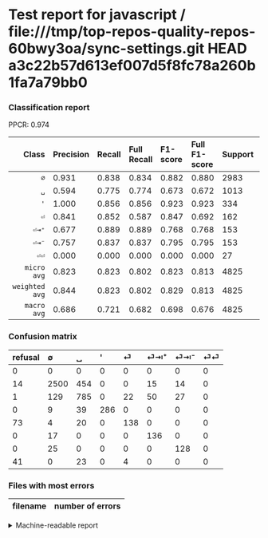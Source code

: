 # Test report for javascript / file:///tmp/top-repos-quality-repos-60bwy3oa/sync-settings.git HEAD a3c22b57d613ef007d5f8fc78a260b1fa7a79bb0

### Classification report

PPCR: 0.974

| Class | Precision | Recall | Full Recall | F1-score | Full F1-score | Support | Full Support | PPCR |
|------:|:----------|:-------|:------------|:---------|:---------|:--------|:-------------|:-----|
| `∅` | 0.931| 0.838| 0.834| 0.882| 0.880| 2983| 2997| 0.995 |
| `␣` | 0.594| 0.775| 0.774| 0.673| 0.672| 1013| 1014| 0.999 |
| `'` | 1.000| 0.856| 0.856| 0.923| 0.923| 334| 334| 1.000 |
| `⏎` | 0.841| 0.852| 0.587| 0.847| 0.692| 162| 235| 0.689 |
| `⏎⇥⁺` | 0.677| 0.889| 0.889| 0.768| 0.768| 153| 153| 1.000 |
| `⏎⇥⁻` | 0.757| 0.837| 0.837| 0.795| 0.795| 153| 153| 1.000 |
| `⏎⏎` | 0.000| 0.000| 0.000| 0.000| 0.000| 27| 68| 0.397 |
| `micro avg` | 0.823| 0.823| 0.802| 0.823| 0.813| 4825| 4954| 0.974 |
| `weighted avg` | 0.844| 0.823| 0.802| 0.829| 0.813| 4825| 4954| 0.974 |
| `macro avg` | 0.686| 0.721| 0.682| 0.698| 0.676| 4825| 4954| 0.974 |

### Confusion matrix

|refusal|  ∅| ␣| '| ⏎| ⏎⇥⁺| ⏎⇥⁻| ⏎⏎| 
|:---|:---|:---|:---|:---|:---|:---|:---|
|0 |0 |0 |0 |0 |0 |0 |0 |
|14 |2500 |454 |0 |0 |15 |14 |0 |
|1 |129 |785 |0 |22 |50 |27 |0 |
|0 |9 |39 |286 |0 |0 |0 |0 |
|73 |4 |20 |0 |138 |0 |0 |0 |
|0 |17 |0 |0 |0 |136 |0 |0 |
|0 |25 |0 |0 |0 |0 |128 |0 |
|41 |0 |23 |0 |4 |0 |0 |0 |

### Files with most errors

| filename | number of errors|
|:----:|:-----|

<details>
    <summary>Machine-readable report</summary>
```json
{
  "cl_report": {"\u0027": {"f1-score": 0.9225806451612903, "precision": 1.0, "recall": 0.8562874251497006, "support": 334}, "macro avg": {"f1-score": 0.6982235776914025, "precision": 0.6858813094397533, "recall": 0.7209482718403468, "support": 4825}, "micro avg": {"f1-score": 0.823419689119171, "precision": 0.823419689119171, "recall": 0.823419689119171, "support": 4825}, "weighted avg": {"f1-score": 0.8285612406649423, "precision": 0.8435638019524535, "recall": 0.823419689119171, "support": 4825}, "\u2205": {"f1-score": 0.8823010411152286, "precision": 0.9314456035767511, "recall": 0.8380824673147838, "support": 2983}, "\u23ce": {"f1-score": 0.8466257668711655, "precision": 0.8414634146341463, "recall": 0.8518518518518519, "support": 162}, "\u23ce\u21e5\u207a": {"f1-score": 0.768361581920904, "precision": 0.6766169154228856, "recall": 0.8888888888888888, "support": 153}, "\u23ce\u21e5\u207b": {"f1-score": 0.7950310559006212, "precision": 0.757396449704142, "recall": 0.8366013071895425, "support": 153}, "\u23ce\u23ce": {"f1-score": 0.0, "precision": 0.0, "recall": 0.0, "support": 27}, "\u2423": {"f1-score": 0.6726649528706085, "precision": 0.5942467827403483, "recall": 0.7749259624876604, "support": 1013}},
  "cl_report_full": {"\u0027": {"f1-score": 0.9225806451612903, "precision": 1.0, "recall": 0.8562874251497006, "support": 334}, "macro avg": {"f1-score": 0.6757437454575805, "precision": 0.6858813094397533, "recall": 0.6824772714736698, "support": 4954}, "micro avg": {"f1-score": 0.8125575212189384, "precision": 0.823419689119171, "recall": 0.8019781994348002, "support": 4954}, "weighted avg": {"f1-score": 0.8133684667898898, "precision": 0.8367494265082147, "recall": 0.8019781994348002, "support": 4954}, "\u2205": {"f1-score": 0.8801267382503078, "precision": 0.9314456035767511, "recall": 0.8341675008341675, "support": 2997}, "\u23ce": {"f1-score": 0.6917293233082706, "precision": 0.8414634146341463, "recall": 0.5872340425531914, "support": 235}, "\u23ce\u21e5\u207a": {"f1-score": 0.768361581920904, "precision": 0.6766169154228856, "recall": 0.8888888888888888, "support": 153}, "\u23ce\u21e5\u207b": {"f1-score": 0.7950310559006212, "precision": 0.757396449704142, "recall": 0.8366013071895425, "support": 153}, "\u23ce\u23ce": {"f1-score": 0.0, "precision": 0.0, "recall": 0.0, "support": 68}, "\u2423": {"f1-score": 0.6723768736616702, "precision": 0.5942467827403483, "recall": 0.7741617357001972, "support": 1014}},
  "ppcr": 0.973960436011304
}
```
</details>
